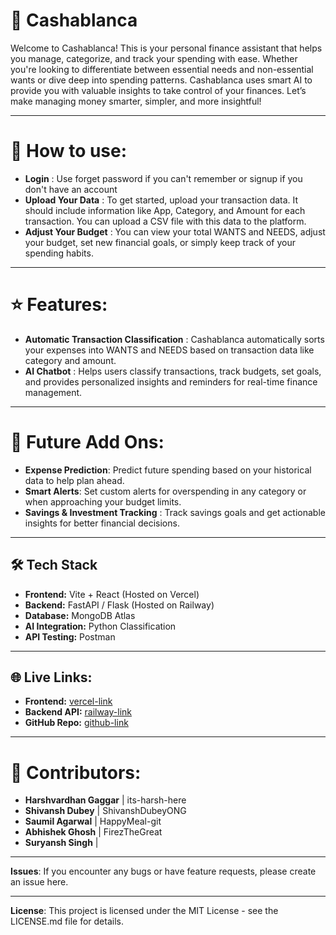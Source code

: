 # 🚀 Cashablanca

Welcome to Cashablanca! This is your personal finance assistant that helps you manage, categorize, and track your spending with ease. Whether you're looking to differentiate between essential needs and non-essential wants or dive deep into spending patterns. Cashablanca uses smart AI to provide you with valuable insights to take control of your finances. Let’s make managing money smarter, simpler, and more insightful!

---

# 📖 How to use:
- **Login** : Use forget password if you can't remember or signup if you don't have an account
- **Upload Your Data** : To get started, upload your transaction data. It should include information like App, Category, and Amount for each transaction. You can upload a CSV file with this data to the platform.
- **Adjust Your Budget** : You can view your total WANTS and NEEDS, adjust your budget, set new financial goals, or simply keep track of your spending habits.

---

# ⭐ Features:
- **Automatic Transaction Classification** : Cashablanca automatically sorts your expenses into WANTS and NEEDS based on transaction data like category and amount.
- **AI Chatbot** : Helps users classify transactions, track budgets, set goals, and provides personalized insights and reminders for real-time finance management.


---

# 🚀 Future Add Ons:
- **Expense Prediction**: Predict future spending based on your historical data to help plan ahead.
- **Smart Alerts**: Set custom alerts for overspending in any category or when approaching your budget limits.
- **Savings & Investment Tracking** : Track savings goals and get actionable insights for better financial decisions.

---

## 🛠️ Tech Stack

- **Frontend:** Vite + React (Hosted on Vercel)
- **Backend:** FastAPI / Flask (Hosted on Railway)
- **Database:** MongoDB Atlas
- **AI Integration:** Python Classification
- **API Testing:** Postman

---

## 🌐 Live Links:

- **Frontend:** [vercel-link](https://your-project.vercel.app)
- **Backend API:** [railway-link](https://your-api.up.railway.app)
- **GitHub Repo:** [github-link](https://github.com/your/repo)

---

# 👥 Contributors: 
- **Harshvardhan Gaggar**  | its-harsh-here
- **Shivansh Dubey**       | ShivanshDubeyONG
- **Saumil Agarwal**       | HappyMeal-git
- **Abhishek Ghosh**       | FirezTheGreat
- **Suryansh Singh**       |  

---

**Issues**: If you encounter any bugs or have feature requests, please create an issue here.

---

**License**: This project is licensed under the MIT License - see the LICENSE.md file for details.
